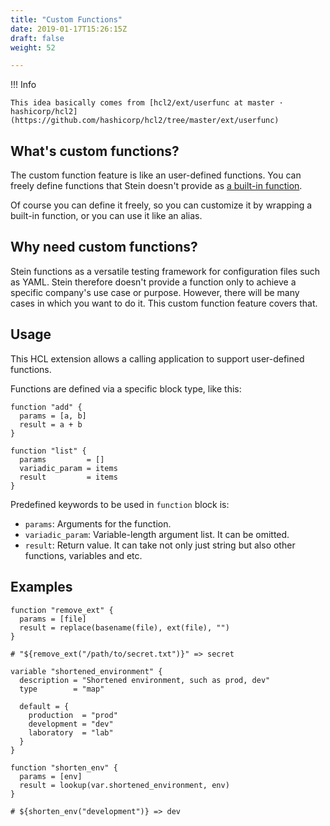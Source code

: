 ```yaml
---
title: "Custom Functions"
date: 2019-01-17T15:26:15Z
draft: false
weight: 52

---
```


!!! Info

    This idea basically comes from [hcl2/ext/userfunc at master · hashicorp/hcl2](https://github.com/hashicorp/hcl2/tree/master/ext/userfunc)

## What's custom functions?

The custom function feature is like an user-defined functions. You can freely define functions that Stein doesn't provide as [a built-in function](../syntax/interpolation.md#built-in-functions).

Of course you can define it freely, so you can customize it by wrapping a built-in function, or you can use it like an alias.

## Why need custom functions?

Stein functions as a versatile testing framework for configuration files such as YAML. Stein therefore doesn't provide a function only to achieve a specific company's use case or purpose. However, there will be many cases in which you want to do it. This custom function feature covers that.

## Usage

This HCL extension allows a calling application to support user-defined functions.

Functions are defined via a specific block type, like this:

```hcl
function "add" {
  params = [a, b]
  result = a + b
}

function "list" {
  params         = []
  variadic_param = items
  result         = items
}
```

Predefined keywords to be used in `function` block is:

- `params`: Arguments for the function.
- `variadic_param`: Variable-length argument list. It can be omitted.
- `result`: Return value. It can take not only just string but also other functions, variables and etc.

## Examples

```hcl
function "remove_ext" {
  params = [file]
  result = replace(basename(file), ext(file), "")
}

# "${remove_ext("/path/to/secret.txt")}" => secret
```

```hcl
variable "shortened_environment" {
  description = "Shortened environment, such as prod, dev"
  type        = "map"

  default = {
    production  = "prod"
    development = "dev"
    laboratory  = "lab"
  }
}

function "shorten_env" {
  params = [env]
  result = lookup(var.shortened_environment, env)
}

# ${shorten_env("development")} => dev
```
